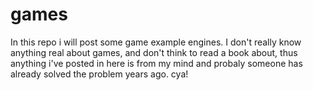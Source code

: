 games
=====

In this repo i will post some game example engines. I don't really know anything real about games,
and don't think to read a book about, thus anything i've posted in here is from my mind 
and probaly someone has already solved the problem years ago. cya!
